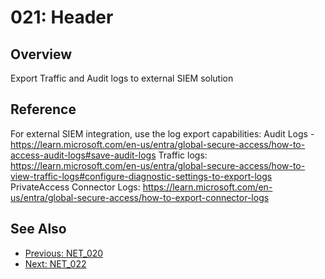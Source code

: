 ﻿# 021: Header
## Overview
Export Traffic and Audit logs to external SIEM solution

## Reference
For external SIEM integration, use the log export capabilities:  Audit Logs - https://learn.microsoft.com/en-us/entra/global-secure-access/how-to-access-audit-logs#save-audit-logs  Traffic logs: https://learn.microsoft.com/en-us/entra/global-secure-access/how-to-view-traffic-logs#configure-diagnostic-settings-to-export-logs  PrivateAccess Connector Logs: https://learn.microsoft.com/en-us/entra/global-secure-access/how-to-export-connector-logs

## See Also
- [Previous: NET_020](NET_020.md)
- [Next: NET_022](NET_022.md)
